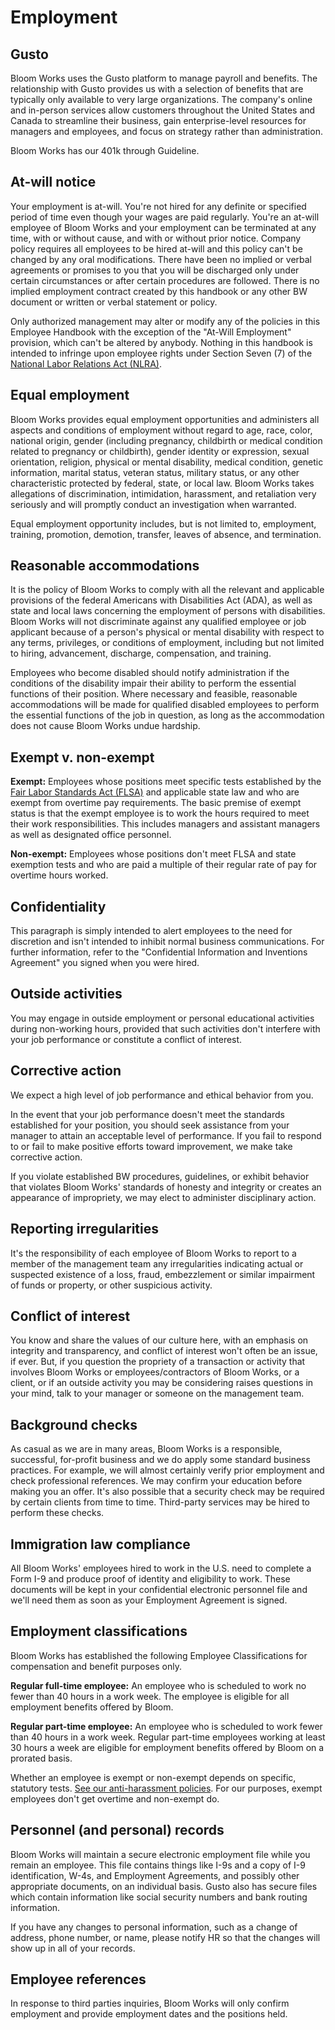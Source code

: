 # Employment

## Gusto

Bloom Works uses the Gusto platform to manage payroll and benefits. The relationship with Gusto provides us with a selection of benefits that are typically only available to very large organizations. The company's online and in-person services allow customers throughout the United States and Canada to streamline their business, gain enterprise-level resources for managers and employees, and focus on strategy rather than administration. 

Bloom Works has our 401k through Guideline.

## At-will notice

Your employment is at-will. You're not hired for any definite or specified period of time even though your wages are paid regularly. You're an at-will employee of Bloom Works and your employment can be terminated at any time, with or without cause, and with or without prior notice. Company policy requires all employees to be hired at-will and this policy can't be changed by any oral modifications. There have been no implied or verbal agreements or promises to you that you will be discharged only under certain circumstances or after certain procedures are followed. There is no implied employment contract created by this handbook or any other BW document or written or verbal statement or policy.

Only authorized management may alter or modify any of the policies in this Employee Handbook with the exception of the "At-Will Employment" provision, which can't be altered by anybody. Nothing in this handbook is intended to infringe upon employee rights under Section Seven (7) of the [National Labor Relations Act (NLRA)](<http://www.nlrb.gov/national-labor-relations-act>).

## Equal employment

Bloom Works provides equal employment opportunities and administers all aspects and conditions of employment without regard to age, race, color, national origin, gender (including pregnancy, childbirth or medical condition related to pregnancy or childbirth), gender identity or expression, sexual orientation, religion, physical or mental disability, medical condition, genetic information, marital status, veteran status, military status, or any other characteristic protected by federal, state, or local law. Bloom Works takes allegations of discrimination, intimidation, harassment, and retaliation very seriously and will promptly conduct an investigation when warranted.

Equal employment opportunity includes, but is not limited to, employment, training, promotion, demotion, transfer, leaves of absence, and termination.

## Reasonable accommodations

It is the policy of Bloom Works to comply with all the relevant and applicable provisions of the federal Americans with Disabilities Act (ADA), as well as state and local laws concerning the employment of persons with disabilities. Bloom Works will not discriminate against any qualified employee or job applicant because of a person's physical or mental disability with respect to any terms, privileges, or conditions of employment, including but not limited to hiring, advancement, discharge, compensation, and training.

Employees who become disabled should notify administration if the conditions of the disability impair their ability to perform the essential functions of their position. Where necessary and feasible, reasonable accommodations will be made for qualified disabled employees to perform the essential functions of the job in question, as long as the accommodation does not cause Bloom Works undue hardship.

## Exempt v. non-exempt

**Exempt:** Employees whose positions meet specific tests established by the [Fair Labor Standards Act (FLSA)](<http://www.flsa.com/coverage.html>) and applicable state law and who are exempt from overtime pay requirements. The basic premise of exempt status is that the exempt employee is to work the hours required to meet their work responsibilities. This includes managers and assistant managers as well as designated office personnel.

**Non-exempt:** Employees whose positions don't meet FLSA and state exemption tests and who are paid a multiple of their regular rate of pay for overtime hours worked.

## Confidentiality

This paragraph is simply intended to alert employees to the need for discretion and isn't intended to inhibit normal business communications. For further information, refer to the "Confidential Information and Inventions Agreement" you signed when you were hired.

## Outside activities

You may engage in outside employment or personal educational activities during non-working hours, provided that such activities don't interfere with your job performance or constitute a conflict of interest.

## Corrective action

We expect a high level of job performance and ethical behavior from you.

In the event that your job performance doesn't meet the standards established for your position, you should seek assistance from your manager to attain an acceptable level of performance. If you fail to respond to or fail to make positive efforts toward improvement, we make take corrective action.

If you violate established BW procedures, guidelines, or exhibit behavior that violates Bloom Works' standards of honesty and integrity or creates an appearance of impropriety, we may elect to administer disciplinary action.

## Reporting irregularities

It's the responsibility of each employee of Bloom Works to report to a member of the management team any irregularities indicating actual or suspected existence of a loss, fraud, embezzlement or similar impairment of funds or property, or other suspicious activity.

## Conflict of interest

You know and share the values of our culture here, with an emphasis on integrity and transparency, and conflict of interest won't often be an issue, if ever. But, if you question the propriety of a transaction or activity that involves Bloom Works or employees/contractors of Bloom Works, or a client, or if an outside activity you may be considering raises questions in your mind, talk to your manager or someone on the management team. 

## Background checks

As casual as we are in many areas, Bloom Works is a responsible, successful, for-profit business and we do apply some standard business practices. For example, we will almost certainly verify prior employment and check professional references. We may confirm your education before making you an offer. It's also possible that a security check may be required by certain clients from time to time. Third-party services may be hired to perform these checks.

## Immigration law compliance

All Bloom Works' employees hired to work in the U.S. need to complete a Form I-9 and produce proof of identity and eligibility to work. These documents will be kept in your confidential electronic personnel file and we'll need them as soon as your Employment Agreement is signed.

## Employment classifications

Bloom Works has established the following Employee Classifications for compensation and benefit purposes only.

**Regular full-time employee:** An employee who is scheduled to work no fewer than 40 hours in a work week. The employee is eligible for all employment benefits offered by Bloom. 

**Regular part-time employee:** An employee who is scheduled to work fewer than 40 hours in a work week. Regular part-time employees working at least 30 hours a week are eligible for employment benefits offered by Bloom on a prorated basis.

Whether an employee is exempt or non-exempt depends on specific, statutory tests. [See our anti-harassment policies](anti-harassment-policies.md). For our purposes, exempt employees don't get overtime and non-exempt do.

## Personnel (and personal) records

Bloom Works will maintain a secure electronic employment file while you remain an employee. This file contains things like I-9s and a copy of I-9 identification, W-4s, and Employment Agreements, and possibly other appropriate documents, on an individual basis. Gusto also has secure files which contain information like social security numbers and bank routing information.

If you have any changes to personal information, such as a change of address, phone number, or name, please notify HR so that the changes will show up in all of your records.

## Employee references

In response to third parties inquiries, Bloom Works will only confirm employment and provide employment dates and the positions held.
